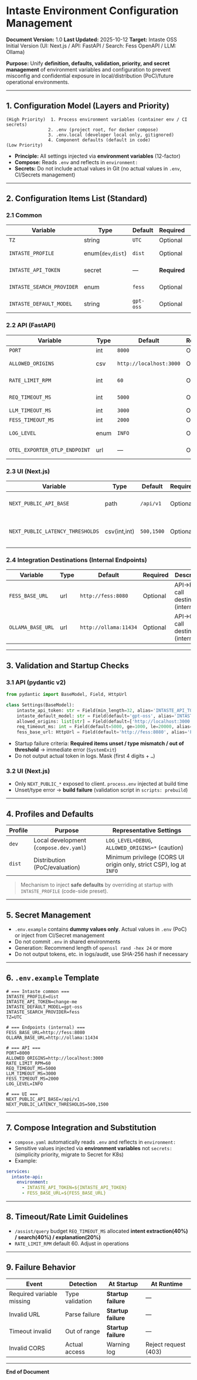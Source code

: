 # Intaste Environment Configuration Management

**Document Version:** 1.0
**Last Updated:** 2025-10-12
**Target:** Intaste OSS Initial Version (UI: Next.js / API: FastAPI / Search: Fess OpenAPI / LLM: Ollama)

**Purpose:**
Unify **definition, defaults, validation, priority, and secret management** of environment variables and configuration to prevent misconfig and confidential exposure in local/distribution (PoC)/future operational environments.

---

## 1. Configuration Model (Layers and Priority)

```
(High Priority)  1. Process environment variables (container env / CI secrets)
                2. .env (project root, for docker compose)
                3. .env.local (developer local only, gitignored)
                4. Component defaults (default in code)
(Low Priority)
```

- **Principle:** All settings injected via **environment variables** (12-factor)
- **Compose:** Reads `.env` and reflects in `environment:`
- **Secrets:** Do not include actual values in Git (no actual values in `.env`, CI/Secrets management)

---

## 2. Configuration Items List (Standard)

### 2.1 Common

| Variable | Type | Default | Required | Description |
|---|---|---|---|---|
| `TZ` | string | `UTC` | Optional | Timezone |
| `INTASTE_PROFILE` | enum(`dev`,`dist`) | `dist` | Optional | Configuration profile (development/distribution) |
| `INTASTE_API_TOKEN` | secret | — | **Required** | UI→API API Key (32+ characters) |
| `INTASTE_SEARCH_PROVIDER` | enum | `fess` | Optional | Search provider (initial version fixed to `fess`) |
| `INTASTE_DEFAULT_MODEL` | string | `gpt-oss` | Optional | Ollama default model name |

### 2.2 API (FastAPI)

| Variable | Type | Default | Required | Description |
|---|---|---|---|---|
| `PORT` | int | `8000` | Optional | API listen port |
| `ALLOWED_ORIGINS` | csv | `http://localhost:3000` | Optional | CORS allowed origins (comma-separated) |
| `RATE_LIMIT_RPM` | int | `60` | Optional | Requests per minute limit per API Key |
| `REQ_TIMEOUT_MS` | int | `5000` | Optional | Total budget for `/assist/query` (ms) |
| `LLM_TIMEOUT_MS` | int | `3000` | Optional | LLM call timeout (ms) |
| `FESS_TIMEOUT_MS` | int | `2000` | Optional | Fess call timeout (ms) |
| `LOG_LEVEL` | enum | `INFO` | Optional | API log level (DEBUG/INFO/WARN/ERROR) |
| `OTEL_EXPORTER_OTLP_ENDPOINT` | url | — | Optional | OTLP export destination (disabled if empty) |

### 2.3 UI (Next.js)

| Variable | Type | Default | Required | Description |
|---|---|---|---|---|
| `NEXT_PUBLIC_API_BASE` | path | `/api/v1` | Optional | UI→API base path (relative recommended) |
| `NEXT_PUBLIC_LATENCY_THRESHOLDS` | csv(int,int) | `500,1500` | Optional | Low/med/high latency thresholds (ms) |

### 2.4 Integration Destinations (Internal Endpoints)

| Variable | Type | Default | Required | Description |
|---|---|---|---|---|
| `FESS_BASE_URL` | url | `http://fess:8080` | Optional | API→Fess call destination (internal) |
| `OLLAMA_BASE_URL` | url | `http://ollama:11434` | Optional | API→Ollama call destination (internal) |

---

## 3. Validation and Startup Checks

### 3.1 API (pydantic v2)

```python
from pydantic import BaseModel, Field, HttpUrl

class Settings(BaseModel):
    intaste_api_token: str = Field(min_length=32, alias='INTASTE_API_TOKEN')
    intaste_default_model: str = Field(default='gpt-oss', alias='INTASTE_DEFAULT_MODEL')
    allowed_origins: list[str] = Field(default=['http://localhost:3000'], alias='ALLOWED_ORIGINS')
    req_timeout_ms: int = Field(default=5000, ge=1000, le=20000, alias='REQ_TIMEOUT_MS')
    fess_base_url: HttpUrl = Field(default='http://fess:8080', alias='FESS_BASE_URL')
```

- Startup failure criteria: **Required items unset / type mismatch / out of threshold** → immediate error (`SystemExit`)
- Do not output actual token in logs. Mask (first 4 digits + `…`)

### 3.2 UI (Next.js)

- Only `NEXT_PUBLIC_*` exposed to client. `process.env` injected at build time
- Unset/type error → **build failure** (validation script in `scripts: prebuild`)

---

## 4. Profiles and Defaults

| Profile | Purpose | Representative Settings |
|---|---|---|
| `dev` | Local development (`compose.dev.yaml`) | `LOG_LEVEL=DEBUG`, `ALLOWED_ORIGINS=*` (caution) |
| `dist` | Distribution (PoC/evaluation) | Minimum privilege (CORS UI origin only, strict CSP), log at `INFO` |

> Mechanism to inject **safe defaults** by overriding at startup with `INTASTE_PROFILE` (code-side preset).

---

## 5. Secret Management

- `.env.example` contains **dummy values only**. Actual values in `.env` (PoC) or inject from CI/Secret management
- Do not commit `.env` in shared environments
- Generation: Recommend length of `openssl rand -hex 24` or more
- Do not output tokens, etc. in logs/audit, use SHA-256 hash if necessary

---

## 6. `.env.example` Template

```dotenv
# === Intaste common ===
INTASTE_PROFILE=dist
INTASTE_API_TOKEN=change-me
INTASTE_DEFAULT_MODEL=gpt-oss
INTASTE_SEARCH_PROVIDER=fess
TZ=UTC

# === Endpoints (internal) ===
FESS_BASE_URL=http://fess:8080
OLLAMA_BASE_URL=http://ollama:11434

# === API ===
PORT=8000
ALLOWED_ORIGINS=http://localhost:3000
RATE_LIMIT_RPM=60
REQ_TIMEOUT_MS=5000
LLM_TIMEOUT_MS=3000
FESS_TIMEOUT_MS=2000
LOG_LEVEL=INFO

# === UI ===
NEXT_PUBLIC_API_BASE=/api/v1
NEXT_PUBLIC_LATENCY_THRESHOLDS=500,1500
```

---

## 7. Compose Integration and Substitution

- `compose.yaml` automatically reads `.env` and reflects in `environment:`
- Sensitive values injected via **environment variables** not `secrets:` (simplicity priority, migrate to Secret for K8s)
- Example:
```yaml
services:
  intaste-api:
    environment:
      - INTASTE_API_TOKEN=${INTASTE_API_TOKEN}
      - FESS_BASE_URL=${FESS_BASE_URL}
```

---

## 8. Timeout/Rate Limit Guidelines

- `/assist/query` budget `REQ_TIMEOUT_MS` allocated **intent extraction(40%) / search(40%) / explanation(20%)**
- `RATE_LIMIT_RPM` default 60. Adjust in operations

---

## 9. Failure Behavior

| Event | Detection | At Startup | At Runtime |
|---|---|---|---|
| Required variable missing | Type validation | **Startup failure** | — |
| Invalid URL | Parse failure | **Startup failure** | — |
| Timeout invalid | Out of range | **Startup failure** | — |
| Invalid CORS | Actual access | Warning log | Reject request (403) |

---

**End of Document**
